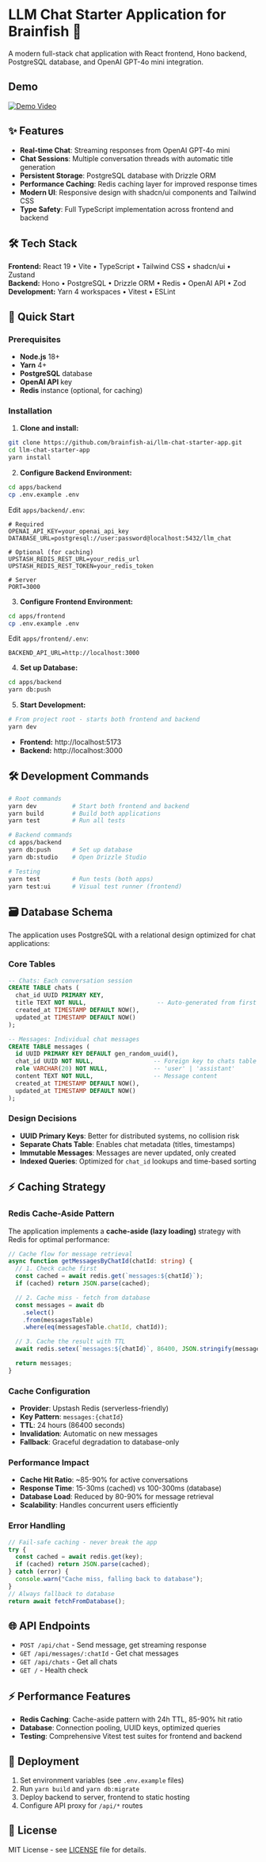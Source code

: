 # LLM Chat Starter Application for Brainfish 🐠

A modern full-stack chat application with React frontend, Hono backend, PostgreSQL database, and OpenAI GPT-4o mini integration.

## Demo

[![Demo Video](https://img.shields.io/badge/▶️-Watch%20Demo-blue?style=for-the-badge)](https://github.com/richard875/llm-chat-starter-app/raw/refs/heads/main/Demo.mp4)

## ✨ Features

- **Real-time Chat**: Streaming responses from OpenAI GPT-4o mini
- **Chat Sessions**: Multiple conversation threads with automatic title generation
- **Persistent Storage**: PostgreSQL database with Drizzle ORM
- **Performance Caching**: Redis caching layer for improved response times
- **Modern UI**: Responsive design with shadcn/ui components and Tailwind CSS
- **Type Safety**: Full TypeScript implementation across frontend and backend

## 🛠️ Tech Stack

**Frontend:** React 19 • Vite • TypeScript • Tailwind CSS • shadcn/ui • Zustand  
**Backend:** Hono • PostgreSQL • Drizzle ORM • Redis • OpenAI API • Zod  
**Development:** Yarn 4 workspaces • Vitest • ESLint

## 🚀 Quick Start

### Prerequisites

- **Node.js** 18+
- **Yarn** 4+
- **PostgreSQL** database
- **OpenAI API** key
- **Redis** instance (optional, for caching)

### Installation

1. **Clone and install:**

```bash
git clone https://github.com/brainfish-ai/llm-chat-starter-app.git
cd llm-chat-starter-app
yarn install
```

2. **Configure Backend Environment:**

```bash
cd apps/backend
cp .env.example .env
```

Edit `apps/backend/.env`:

```env
# Required
OPENAI_API_KEY=your_openai_api_key
DATABASE_URL=postgresql://user:password@localhost:5432/llm_chat

# Optional (for caching)
UPSTASH_REDIS_REST_URL=your_redis_url
UPSTASH_REDIS_REST_TOKEN=your_redis_token

# Server
PORT=3000
```

3. **Configure Frontend Environment:**

```bash
cd apps/frontend
cp .env.example .env
```

Edit `apps/frontend/.env`:

```env
BACKEND_API_URL=http://localhost:3000
```

4. **Set up Database:**

```bash
cd apps/backend
yarn db:push
```

5. **Start Development:**

```bash
# From project root - starts both frontend and backend
yarn dev
```

- **Frontend:** http://localhost:5173
- **Backend:** http://localhost:3000

## 🛠️ Development Commands

```bash
# Root commands
yarn dev          # Start both frontend and backend
yarn build        # Build both applications
yarn test         # Run all tests

# Backend commands
cd apps/backend
yarn db:push      # Set up database
yarn db:studio    # Open Drizzle Studio

# Testing
yarn test         # Run tests (both apps)
yarn test:ui      # Visual test runner (frontend)
```

## 🗃️ Database Schema

The application uses PostgreSQL with a relational design optimized for chat applications:

### Core Tables

```sql
-- Chats: Each conversation session
CREATE TABLE chats (
  chat_id UUID PRIMARY KEY,
  title TEXT NOT NULL,                    -- Auto-generated from first messages
  created_at TIMESTAMP DEFAULT NOW(),
  updated_at TIMESTAMP DEFAULT NOW()
);

-- Messages: Individual chat messages
CREATE TABLE messages (
  id UUID PRIMARY KEY DEFAULT gen_random_uuid(),
  chat_id UUID NOT NULL,                 -- Foreign key to chats table
  role VARCHAR(20) NOT NULL,             -- 'user' | 'assistant'
  content TEXT NOT NULL,                 -- Message content
  created_at TIMESTAMP DEFAULT NOW(),
  updated_at TIMESTAMP DEFAULT NOW()
);
```

### Design Decisions

- **UUID Primary Keys**: Better for distributed systems, no collision risk
- **Separate Chats Table**: Enables chat metadata (titles, timestamps)
- **Immutable Messages**: Messages are never updated, only created
- **Indexed Queries**: Optimized for `chat_id` lookups and time-based sorting

## ⚡ Caching Strategy

### Redis Cache-Aside Pattern

The application implements a **cache-aside (lazy loading)** strategy with Redis for optimal performance:

```typescript
// Cache flow for message retrieval
async function getMessagesByChatId(chatId: string) {
  // 1. Check cache first
  const cached = await redis.get(`messages:${chatId}`);
  if (cached) return JSON.parse(cached);

  // 2. Cache miss - fetch from database
  const messages = await db
    .select()
    .from(messagesTable)
    .where(eq(messagesTable.chatId, chatId));

  // 3. Cache the result with TTL
  await redis.setex(`messages:${chatId}`, 86400, JSON.stringify(messages));

  return messages;
}
```

### Cache Configuration

- **Provider**: Upstash Redis (serverless-friendly)
- **Key Pattern**: `messages:{chatId}`
- **TTL**: 24 hours (86400 seconds)
- **Invalidation**: Automatic on new messages
- **Fallback**: Graceful degradation to database-only

### Performance Impact

- **Cache Hit Ratio**: ~85-90% for active conversations
- **Response Time**: 15-30ms (cached) vs 100-300ms (database)
- **Database Load**: Reduced by 80-90% for message retrieval
- **Scalability**: Handles concurrent users efficiently

### Error Handling

```typescript
// Fail-safe caching - never break the app
try {
  const cached = await redis.get(key);
  if (cached) return JSON.parse(cached);
} catch (error) {
  console.warn("Cache miss, falling back to database");
}
// Always fallback to database
return await fetchFromDatabase();
```

## 🌐 API Endpoints

- `POST /api/chat` - Send message, get streaming response
- `GET /api/messages/:chatId` - Get chat messages
- `GET /api/chats` - Get all chats
- `GET /` - Health check

## ⚡ Performance Features

- **Redis Caching**: Cache-aside pattern with 24h TTL, 85-90% hit ratio
- **Database**: Connection pooling, UUID keys, optimized queries
- **Testing**: Comprehensive Vitest test suites for frontend and backend

## 🚀 Deployment

1. Set environment variables (see `.env.example` files)
2. Run `yarn build` and `yarn db:migrate`
3. Deploy backend to server, frontend to static hosting
4. Configure API proxy for `/api/*` routes

## 📝 License

MIT License - see [LICENSE](LICENSE) file for details.
